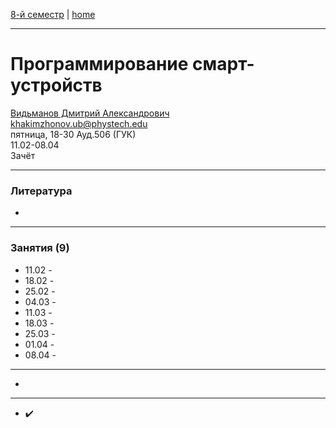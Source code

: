 [8-й семестр](../2022_8_sem.md) | [home](../README.md)
____________________________________
# Программирование смарт-устройств
[Видьманов Дмитрий Александрович](https://studizba.com/hs/151-mgtu-im-baumana/teachers/172-kafedra-iu-3-informacionnye-sistemy-i-te/5094-vidmanov-dmitrij-aleksandrovich.html) \
khakimzhonov.ub@phystech.edu \
пятница, 18-30 Ауд.506 (ГУК)\
11.02-08.04 \
Зачёт
____________________________________
### Литература

* 
____________________________________
### Занятия (9)

* 11.02 -  
* 18.02 -  
* 25.02 -  
* 04.03 -  
* 11.03 -  
* 18.03 -  
* 25.03 -   
* 01.04 -  
* 08.04 -  


____________________________________

* 

____________________________________

* ✔️
